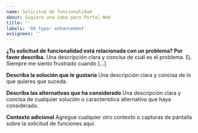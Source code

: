```yaml
---
name: Solicitud de funcionalidad
about: Sugiere una idea para Portal Web
title: ''
labels: '04 type: enhancement'
assignees: ''
---
```


**¿Tu solicitud de funcionalidad está relacionada con un problema? Por favor describa.**
Una descripción clara y concisa de cuál es el problema. Ej. Siempre me siento frustrado cuando [...]

**Describa la solución que le gustaría**
Una descripción clara y concisa de lo que quieres que suceda.

**Describa las alternativas que ha considerado**
Una descripción clara y concisa de cualquier solución o característica alternativa que haya considerado.

**Contexto adicional**
Agregue cualquier otro contexto o capturas de pantalla sobre la solicitud de funciones aquí.
